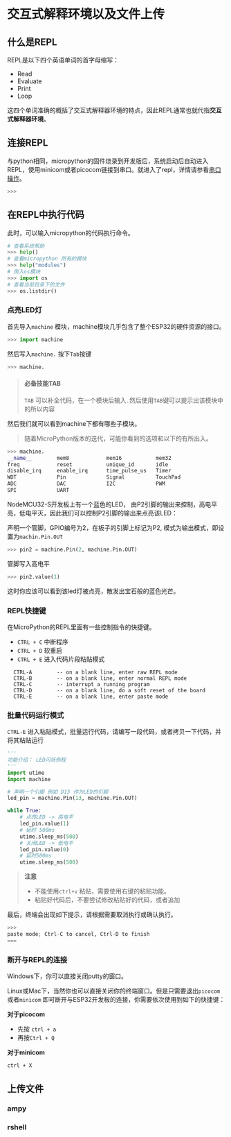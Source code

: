 # 交互式解释环境以及文件上传

## 什么是REPL

REPL是以下四个英语单词的首字母缩写：

- Read 
- Evaluate 
- Print 
- Loop 

这四个单词准确的概括了交互式解释器环境的特点，因此REPL通常也就代指**交互式解释器环境**。

## 连接REPL

与python相同，micropython的固件烧录到开发版后，系统启动后自动进入REPL，使用minicom或者picocom链接到串口。就进入了repl，详情请参看[串口操作](serial_driver.md)。

```python
>>>
```

## 在REPL中执行代码

此时，可以输入micropython的代码执行命令。

```python
# 查看系统帮助
>>> help()
# 查看micropython 所有的模块
>>> help("modules")
# 倒入os模块
>>> import os
# 查看当前目录下的文件
>>> os.listdir()
```

### 点亮LED灯

首先导入`machine` 模块，machine模块几乎包含了整个ESP32的硬件资源的接口。

```python
>>> import machine
```

然后写入`machine.` 按下`Tab`按键

```python
>>> machine.
```

> #### 必备技能TAB
>
> `TAB` 可以补全代码，在一个模块后输入`.`然后使用`TAB`键可以提示出该模块中的所以内容

然后我们就可以看到machine下都有哪些子模块。

> 随着MicroPython版本的迭代，可能你看到的选项和以下的有所出入。

```python
>>> machine.
__name__        mem8            mem16           mem32
freq            reset           unique_id       idle
disable_irq     enable_irq      time_pulse_us   Timer
WDT             Pin             Signal          TouchPad
ADC             DAC             I2C             PWM
SPI             UART
```

NodeMCU32-S开发板上有一个蓝色的LED， 由P2引脚的输出来控制，高电平亮，低电平灭，因此我们可以控制P2引脚的输出来点亮该LED：

声明一个管脚，GPIO编号为2，在板子的引脚上标记为P2, 模式为输出模式，即设置为`machin.Pin.OUT`

```python
>>> pin2 = machine.Pin(2, machine.Pin.OUT)
```

管脚写入高电平

```python
>>> pin2.value(1)
```

这时你应该可以看到该led灯被点亮，散发出宝石般的蓝色光芒。

### REPL快捷键

在MicroPython的REPL里面有一些控制指令的快捷键。

- `CTRL + C` 中断程序
- `CTRL + D` 软重启
- `CTRL + E` 进入代码片段粘贴模式

```
  CTRL-A        -- on a blank line, enter raw REPL mode
  CTRL-B        -- on a blank line, enter normal REPL mode
  CTRL-C        -- interrupt a running program
  CTRL-D        -- on a blank line, do a soft reset of the board
  CTRL-E        -- on a blank line, enter paste mode
```

### 批量代码运行模式

`CTRL-E`  进入粘贴模式，批量运行代码，请编写一段代码，或者拷贝一下代码，并将其粘贴运行

```python
'''
功能介绍： LED闪烁例程
'''
import utime
import machine

# 声明一个引脚 例如 D13 作为LED的引脚
led_pin = machine.Pin(13, machine.Pin.OUT)

while True:
    # 点亮LED -> 高电平
    led_pin.value(1)
    # 延时 500ms
    utime.sleep_ms(500)
    # 关闭LED -> 低电平
    led_pin.value(0)
    # 延时500ms
    utime.sleep_ms(500)
```

> **注意**
>
> - 不能使用`ctrl+v` 粘贴，需要使用右键的粘贴功能。
> - 粘贴好代码后，不要尝试修改粘贴好的代码，或者追加

最后，终端会出现如下提示，请根据需要取消执行或确认执行。

```python
>>> 
paste mode; Ctrl-C to cancel, Ctrl-D to finish
=== 
```

### 断开与REPL的连接

Windows下，你可以直接关闭putty的窗口。

Linux或Mac下，当然你也可以直接关闭你的终端窗口。但是只需要退出`picocom`或者`minicom` 即可断开与ESP32开发板的连接，你需要依次使用到如下的快捷键：

**对于picocom**

- 先按 `ctrl + a`
- 再按`Ctrl + Q`

**对于minicom**

`ctrl + X`

## 上传文件

### ampy

### rshell



